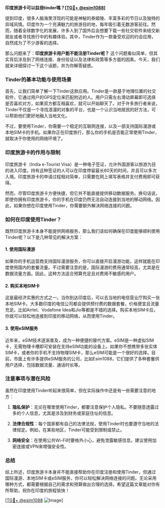 **印度旅游卡可以註冊tinder嗎？[[TG💪+ @esim1088](https://t.me/s/esim1088)]**

提到印度，很多人脑海里浮现的可能是神秘的泰姬陵、丰富多彩的节日以及独特的异域风情。印度作为一个充满魅力的旅游目的地，每年吸引着无数游客前往。然而，随着全球数字化的发展，许多人到了国外后会想要下载一些社交软件来结交新朋友或者寻找旅行中的有趣体验。其中，Tinder作为一款备受欢迎的约会应用，自然成为了不少游客的选择。

那么问题来了：**印度旅游卡用户能不能注册Tinder呢？** 这个问题看似简单，但其实背后涉及到了网络连接、身份验证以及法律和政策等多方面的因素。今天，我们就来详细探讨一下这个话题，并为你解答疑惑。

### Tinder的基本功能与使用场景

首先，让我们简单了解一下Tinder这款应用。Tinder是一款基于地理位置的社交软件，它通过用户的GPS定位来匹配附近的人。用户只需左右滑动屏幕即可选择是否喜欢对方，如果双方都互相喜欢，就可以开始聊天了。对于许多旅行者来说，Tinder不仅是一个寻找浪漫的对象的平台，也是一个认识当地居民的好方法，可以帮助他们更好地融入当地文化。

不过，要使用Tinder，你需要一个稳定的互联网连接，以及一部支持国际漫游或本地SIM卡的手机。如果你正在印度旅行，那么你的手机是否能正常使用Tinder，就取决于你使用的网络环境了。

### 印度旅游卡的作用与限制

印度旅游卡（India e-Tourist Visa）是一种电子签证，允许外国游客以旅游为目的进入印度。持有这种签证的人可以在印度停留最长60天的时间，并且可以多次入境。印度旅游卡的申请过程相对简单，只需要在网上填写表格并支付费用即可获得。

然而，尽管印度旅游卡方便快捷，但它并不能直接提供移动数据服务。换句话说，即使你拥有印度旅游卡，你的手机在印度仍然无法自动连接到当地的移动网络。因此，如果你想在印度使用Tinder，你需要额外解决网络连接的问题。

### 如何在印度使用Tinder？

既然印度旅游卡本身不能提供网络服务，那么我们该如何确保在印度能够顺利使用Tinder呢？以下是几种常见的解决方案：

#### 1. 使用国际漫游
如果你的手机运营商支持国际漫游服务，你可以直接开启漫游功能，这样就能在印度使用国内的套餐流量。不过需要注意的是，国际漫游的费用通常较高，尤其是在数据流量方面。因此，这种方法适合预算充足且对费用不敏感的用户。

#### 2. 购买本地SIM卡
这是最经济实惠的方式之一。当你到达印度后，可以去当地的电信营业厅购买一张本地SIM卡。大多数印度的电信公司都会提供预付费的数据套餐，价格便宜且流量充足。比如Airtel、Vodafone Idea和Jio等都是不错的选择。购买本地SIM卡后，你就可以轻松地连接到印度的移动网络，从而使用Tinder。

#### 3. 使用eSIM服务
近年来，eSIM技术逐渐普及，成为一种便捷的替代方案。eSIM是一种虚拟SIM卡，无需物理卡槽即可安装在支持eSIM功能的设备上。如果你不想携带多张实体SIM卡，或者你的手机不支持物理SIM卡，那么eSIM可能是一个很好的选择。目前，市面上有许多提供eSIM服务的公司，比如Esim1088，它们提供了多种套餐供用户选择，包括数据流量、通话时长等。

### 注意事项与潜在风险

虽然在印度使用Tinder听起来很简单，但在实际操作中还是有一些需要注意的地方：

1. **隐私保护**：无论在哪里使用Tinder，都要注意保护个人隐私。不要随意透露过多的个人信息，尤其是涉及到财务或家庭住址的信息。
   
2. **法律合规性**：每个国家都有自己的法律法规，使用Tinder时也要遵守当地的法律规定。例如，在某些地区，Tinder可能受到限制或禁止。

3. **网络安全**：在使用公共Wi-Fi时要格外小心，避免泄露敏感信息。建议使用加密连接或VPN来增强安全性。

### 总结

综上所述，印度旅游卡本身并不能直接帮助你在印度注册和使用Tinder，但通过国际漫游、本地SIM卡或eSIM服务，你可以轻松解决网络连接的问题。无论采用哪种方式，都需要根据自己的需求和预算做出合理的选择。希望这篇文章能对你有所帮助，祝你在印度的旅程愉快！

[[TG💪+ @esim1088](https://t.me/s/esim1088) ![Image](https://i.postimg.cc/4NQfJmqS/Snipaste-2025-05-13-00-14-12.png)]